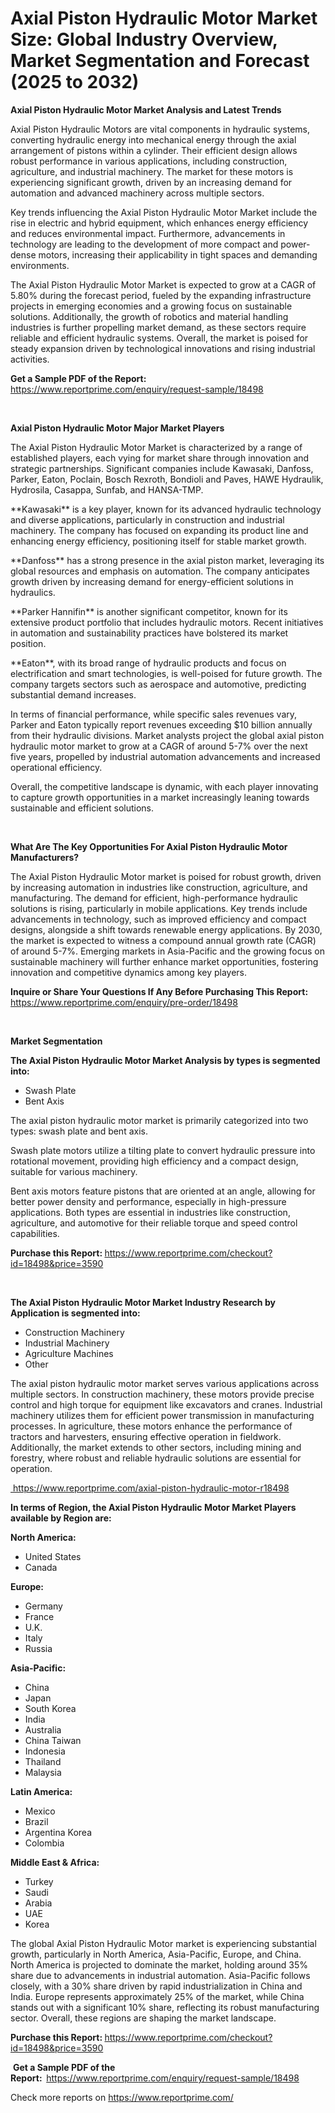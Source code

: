 <p><h1>Axial Piston Hydraulic Motor Market Size: Global Industry Overview, Market Segmentation and Forecast (2025 to 2032)</h1></p><p><strong>Axial Piston Hydraulic Motor Market Analysis and Latest Trends</strong></p>
<p><p>Axial Piston Hydraulic Motors are vital components in hydraulic systems, converting hydraulic energy into mechanical energy through the axial arrangement of pistons within a cylinder. Their efficient design allows robust performance in various applications, including construction, agriculture, and industrial machinery. The market for these motors is experiencing significant growth, driven by an increasing demand for automation and advanced machinery across multiple sectors.</p><p>Key trends influencing the Axial Piston Hydraulic Motor Market include the rise in electric and hybrid equipment, which enhances energy efficiency and reduces environmental impact. Furthermore, advancements in technology are leading to the development of more compact and power-dense motors, increasing their applicability in tight spaces and demanding environments.</p><p>The Axial Piston Hydraulic Motor Market is expected to grow at a CAGR of 5.80% during the forecast period, fueled by the expanding infrastructure projects in emerging economies and a growing focus on sustainable solutions. Additionally, the growth of robotics and material handling industries is further propelling market demand, as these sectors require reliable and efficient hydraulic systems. Overall, the market is poised for steady expansion driven by technological innovations and rising industrial activities.</p></p>
<p><strong>Get a Sample PDF of the Report:&nbsp;</strong> <a href="https://www.reportprime.com/enquiry/request-sample/18498?utm_campaign=2843&utm_medium=2&utm_source=Github&utm_content=ia&utm_term=19032025&utm_id=axial-piston-hydraulic-motor">https://www.reportprime.com/enquiry/request-sample/18498</a></p>
<p>&nbsp;</p>
<p><strong>Axial Piston Hydraulic Motor Major Market Players</strong></p>
<p><p>The Axial Piston Hydraulic Motor Market is characterized by a range of established players, each vying for market share through innovation and strategic partnerships. Significant companies include Kawasaki, Danfoss, Parker, Eaton, Poclain, Bosch Rexroth, Bondioli and Paves, HAWE Hydraulik, Hydrosila, Casappa, Sunfab, and HANSA-TMP.</p><p>**Kawasaki** is a key player, known for its advanced hydraulic technology and diverse applications, particularly in construction and industrial machinery. The company has focused on expanding its product line and enhancing energy efficiency, positioning itself for stable market growth.</p><p>**Danfoss** has a strong presence in the axial piston market, leveraging its global resources and emphasis on automation. The company anticipates growth driven by increasing demand for energy-efficient solutions in hydraulics. </p><p>**Parker Hannifin** is another significant competitor, known for its extensive product portfolio that includes hydraulic motors. Recent initiatives in automation and sustainability practices have bolstered its market position.</p><p>**Eaton**, with its broad range of hydraulic products and focus on electrification and smart technologies, is well-poised for future growth. The company targets sectors such as aerospace and automotive, predicting substantial demand increases.</p><p>In terms of financial performance, while specific sales revenues vary, Parker and Eaton typically report revenues exceeding $10 billion annually from their hydraulic divisions. Market analysts project the global axial piston hydraulic motor market to grow at a CAGR of around 5-7% over the next five years, propelled by industrial automation advancements and increased operational efficiency.</p><p>Overall, the competitive landscape is dynamic, with each player innovating to capture growth opportunities in a market increasingly leaning towards sustainable and efficient solutions.</p></p>
<p>&nbsp;</p>
<p><strong>What Are The Key Opportunities For Axial Piston Hydraulic Motor Manufacturers?</strong></p>
<p><p>The Axial Piston Hydraulic Motor market is poised for robust growth, driven by increasing automation in industries like construction, agriculture, and manufacturing. The demand for efficient, high-performance hydraulic solutions is rising, particularly in mobile applications. Key trends include advancements in technology, such as improved efficiency and compact designs, alongside a shift towards renewable energy applications. By 2030, the market is expected to witness a compound annual growth rate (CAGR) of around 5-7%. Emerging markets in Asia-Pacific and the growing focus on sustainable machinery will further enhance market opportunities, fostering innovation and competitive dynamics among key players.</p></p>
<p><strong>Inquire or Share Your Questions If Any Before Purchasing This Report:</strong> <a href="https://www.reportprime.com/enquiry/pre-order/18498?utm_campaign=2843&utm_medium=2&utm_source=Github&utm_content=ia&utm_term=19032025&utm_id=axial-piston-hydraulic-motor">https://www.reportprime.com/enquiry/pre-order/18498</a></p>
<p>&nbsp;</p>
<p><strong>Market Segmentation</strong></p>
<p><strong>The Axial Piston Hydraulic Motor Market Analysis by types is segmented into:</strong></p>
<p><ul><li>Swash Plate</li><li>Bent Axis</li></ul></p>
<p><p>The axial piston hydraulic motor market is primarily categorized into two types: swash plate and bent axis. </p><p>Swash plate motors utilize a tilting plate to convert hydraulic pressure into rotational movement, providing high efficiency and a compact design, suitable for various machinery. </p><p>Bent axis motors feature pistons that are oriented at an angle, allowing for better power density and performance, especially in high-pressure applications. Both types are essential in industries like construction, agriculture, and automotive for their reliable torque and speed control capabilities.</p></p>
<p><strong>Purchase this Report:&nbsp;</strong><a href="https://www.reportprime.com/checkout?id=18498&price=3590&utm_campaign=2843&utm_medium=2&utm_source=Github&utm_content=ia&utm_term=19032025&utm_id=axial-piston-hydraulic-motor">https://www.reportprime.com/checkout?id=18498&price=3590</a></p>
<p>&nbsp;</p>
<p><strong>The Axial Piston Hydraulic Motor Market Industry Research by Application is segmented into:</strong></p>
<p><ul><li>Construction Machinery</li><li>Industrial Machinery</li><li>Agriculture Machines</li><li>Other</li></ul></p>
<p><p>The axial piston hydraulic motor market serves various applications across multiple sectors. In construction machinery, these motors provide precise control and high torque for equipment like excavators and cranes. Industrial machinery utilizes them for efficient power transmission in manufacturing processes. In agriculture, these motors enhance the performance of tractors and harvesters, ensuring effective operation in fieldwork. Additionally, the market extends to other sectors, including mining and forestry, where robust and reliable hydraulic solutions are essential for operation.</p></p>
<p><a href="https://www.reportprime.com/axial-piston-hydraulic-motor-r18498?utm_campaign=2843&utm_medium=2&utm_source=Github&utm_content=ia&utm_term=19032025&utm_id=axial-piston-hydraulic-motor">&nbsp;https://www.reportprime.com/axial-piston-hydraulic-motor-r18498</a></p>
<p><strong>In terms of Region, the Axial Piston Hydraulic Motor Market Players available by Region are:</strong></p>
<p>
    <p> <strong> North America: </strong>
        <ul>
            <li>United States</li>
            <li>Canada</li>
        </ul>
        </p> 
    <p> <strong> Europe: </strong>
        <ul>
            <li>Germany</li>
            <li>France</li>
            <li>U.K.</li>
            <li>Italy</li>
            <li>Russia</li>
        </ul>
        </p> 
    <p> <strong> Asia-Pacific: </strong>
        <ul>
            <li>China</li>
            <li>Japan</li>
            <li>South Korea</li>
            <li>India</li>
            <li>Australia</li>
            <li>China Taiwan</li>
            <li>Indonesia</li>
            <li>Thailand</li>
            <li>Malaysia</li>
        </ul>
        </p> 
    <p> <strong> Latin America: </strong>
        <ul>
            <li>Mexico</li>
            <li>Brazil</li>
            <li>Argentina Korea</li>
            <li>Colombia</li>
        </ul>
        </p> 
    <p> <strong> Middle East & Africa: </strong>
        <ul>
            <li>Turkey</li>
            <li>Saudi</li>
            <li>Arabia</li>
            <li>UAE</li>
            <li>Korea</li>
        </ul>
    </p>
    </p>
<p><p>The global Axial Piston Hydraulic Motor market is experiencing substantial growth, particularly in North America, Asia-Pacific, Europe, and China. North America is projected to dominate the market, holding around 35% share due to advancements in industrial automation. Asia-Pacific follows closely, with a 30% share driven by rapid industrialization in China and India. Europe represents approximately 25% of the market, while China stands out with a significant 10% share, reflecting its robust manufacturing sector. Overall, these regions are shaping the market landscape.</p></p>
<p><strong>Purchase this Report: </strong><a href="https://www.reportprime.com/checkout?id=18498&price=3590&utm_campaign=2843&utm_medium=2&utm_source=Github&utm_content=ia&utm_term=19032025&utm_id=axial-piston-hydraulic-motor">https://www.reportprime.com/checkout?id=18498&price=3590</a></p>
<p>&nbsp;<strong>Get a Sample PDF of the Report:&nbsp;&nbsp;</strong><a href="https://www.reportprime.com/enquiry/request-sample/18498?utm_campaign=2843&utm_medium=2&utm_source=Github&utm_content=ia&utm_term=19032025&utm_id=axial-piston-hydraulic-motor">https://www.reportprime.com/enquiry/request-sample/18498</a></p>
<p><strong></strong></p>
<p>Check more reports on <a href="https://www.reportprime.com/?utm_campaign=2843&utm_medium=2&utm_source=Github&utm_content=ia&utm_term=19032025&utm_id=axial-piston-hydraulic-motor">https://www.reportprime.com/</a></p>